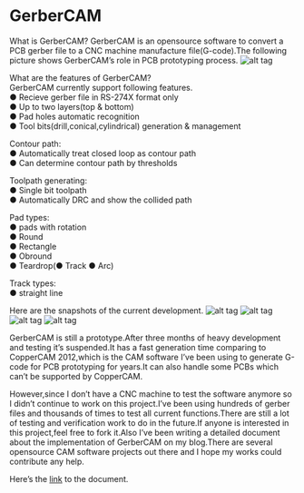 # GerberCAM
What is GerberCAM?
GerberCAM is an opensource software to convert a PCB gerber file to a CNC machine manufacture file(G-code).The following picture shows GerberCAM’s role in PCB prototyping process.
![alt tag](https://github.com/malichao/GerberCAM/blob/master/snapshot/explain.jpg)

What are the features of GerberCAM?  
GerberCAM currently support following features.  
● Recieve gerber file in RS-274X format only  
● Up to two layers(top & bottom)  
● Pad holes automatic recognition  
● Tool bits(drill,conical,cylindrical) generation & management  

Contour path:  
    ● Automatically treat closed loop as contour path  
    ● Can determine contour path by thresholds  

Toolpath generating:  
    ● Single bit toolpath  
    ● Automatically DRC and show the collided path  

Pad types:  
    ● pads with rotation  
    ● Round  
    ● Rectangle  
    ● Obround  
    ● Teardrop(● Track   ● Arc)  
    
Track types:  
    ● straight line  
  
Here are the snapshots of the current development.
![alt tag](https://github.com/malichao/GerberCAM/blob/master/snapshot/GerberCAM_V07_Test1.png)
![alt tag](https://github.com/malichao/GerberCAM/blob/master/snapshot/GerberCAM_V07_Test2.png)
![alt tag](https://github.com/malichao/GerberCAM/blob/master/snapshot/GerberCAM_V07_Setting.png)
![alt tag](https://github.com/malichao/GerberCAM/blob/master/snapshot/GerberCAM_V07_Tool_Library.png)

GerberCAM is still a prototype.After three months of heavy development and testing it’s suspended.It has a fast generation time comparing to CopperCAM 2012,which is the CAM software I’ve been using to generate G-code for PCB prototyping for years.It can also handle some PCBs which can’t be supported by CopperCAM.  

However,since I don’t have a CNC machine to test the software anymore so I didn’t continue to work on this project.I’ve been using hundreds of gerber files and thousands of times to test all current functions.There are still a lot of testing and verification work to do in the future.If anyone is interested in this project,feel free to fork it.Also I’ve been writing a detailed document about the implementation of GerberCAM on my blog.There are several opensource CAM software projects out there and I hope my works could contribute any help.  

Here’s the [link](http://lichaoma.com/2015/11/14/gerbercam-a-pcb-tool-path-generator/) to the document.

